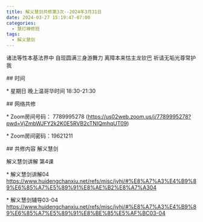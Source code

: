 ```yaml
---
title: 解义慧剑共修第3次--2024年3月31日
date: 2024-03-27 15:19:47-07:00
categories:
  - 慧灯禅修班
tags:
  - 解义慧剑
---
```

诸法等性本基法界中 自现圆满三身游舞力 离障本来怙主龙钦巴 祈请无垢光尊常护我





\## 时间

\* 星期日 晚上温哥华时间 18:30-21:30

\## 网络共修

\* Zoom房间号码： 7789995278 (https://us02web.zoom.us/j/7789995278?pwd=VjZmbWJFY2k2K0E5RVB2cTNIQmhqUT09)

\* Zoom房间密码：19621211

\## 共修内容 解义慧剑



解义慧剑讲解 第4课

\* 解义慧剑讲解04 https://www.huidengchanxiu.net/refs/misc/jyhj/#%E8%A7%A3%E4%B9%89%E6%85%A7%E5%89%91%E8%AE%B2%E8%A7%A304



\* 解义慧剑辅导03-04 https://www.huidengchanxiu.net/refs/misc/jyhj/#%E8%A7%A3%E4%B9%89%E6%85%A7%E5%89%91%E8%BE%85%E5%AF%BC03-04
